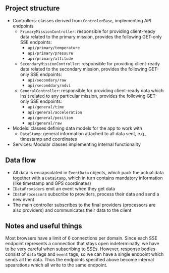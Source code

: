 ﻿## Project structure
- Controllers: classes derived from ``ControlerBase``, implementing API endpoints
    - ``PrimaryMissionController``: responsible for providing client-ready data related to the primary mission, provides the following GET-only SSE endpoints:
        - ``api/primary/temperature``
        - ``api/primary/pressure``
        - ``api/primary/altitude``
    - ``SecondaryMissionController``: responsible for providing client-ready data related to the secondary mission, provides the following GET-only SSE endpoints:
        - ``api/secondary/raw``
        - ``api/seconddary/ndvi``
    - ``GeneralController``: responsible for providing client-ready data which ins't related to any particular mission, provides the following GET-only SSE endpoints:
        - ``api/general/time``
        - ``api/general/acceleration``
        - ``api/general/position``
        - ``api/general/raw``
- Models: classes defining data models for the app to work with
    - ``DataStamp``: general information attached to all data sent, e.g., timestamp and coordinates
- Services: Modular classes implementing internal functionality

## Data flow
- All data is encapsulated in ``EventData`` objects, which pack the actual data together with a ``DataStamp``, which in turn contains mandatory information (like timestamp and GPS coordinates)
- ``IDataProvider``s emit an event when they get data
- ``IDataProcessor``s subscribe to providers, process their data and send a new event
- The main controller subscribes to the final providers (processors are also providers) and communicates their data to the client

## Notes and useful things
Most browsers have a limit of 6 connections per domain. Since each SSE endpoint represents a connection that stays open indeterminatly, we have to be very careful when subscribing to SSEs. However, response bodies consist of ``data`` tags and ``event`` tags, so we can have a single endpoint which sends all the data. Thus the endpoints specified above become internal spearations which all write to the same endpoint.